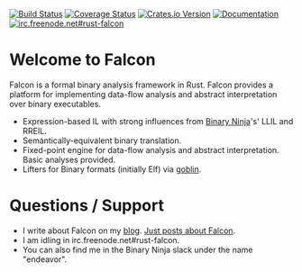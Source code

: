 [![Build Status](https://travis-ci.org/falconre/falcon.svg?branch=master)](https://travis-ci.org/falconre/falcon)
[![Coverage Status](https://coveralls.io/repos/github/falconre/falcon/badge.svg)](https://coveralls.io/github/falconre/falcon)
[![Crates.io Version](https://img.shields.io/crates/v/falcon.svg)](https://crates.io/crates/falcon/)
[![Documentation](https://docs.rs/falcon/badge.svg)](https://docs.rs/falcon/)
[![irc.freenode.net#rust-falcon](https://img.shields.io/badge/freenode-%23rust--falcon-blue.svg?style=flat)](irc://irc.freenode.net/#rust-falcon)

# Welcome to Falcon

Falcon is a formal binary analysis framework in Rust. Falcon provides a platform for implementing data-flow analysis and abstract interpretation over binary executables.

* Expression-based IL with strong influences from [Binary Ninja](https://binary.ninja)'s' LLIL and RREIL.
* Semantically-equivalent binary translation.
* Fixed-point engine for data-flow analysis and abstract interpretation. Basic analyses provided.
* Lifters for Binary formats (initially Elf) via [goblin](https://github.com/m4b/goblin).

# Questions / Support

* I write about Falcon on my [blog](http://reversing.io/). [Just posts about Falcon](http://reversing.io/tags/falcon/).
* I am idling in irc.freenode.net#rust-falcon.
* You can also find me in the Binary Ninja slack under the name "endeavor".
